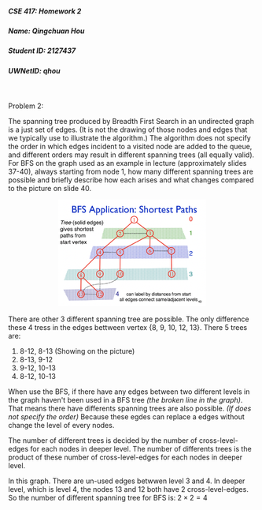 ##### CSE 417: Homework 2
##### Name: Qingchuan Hou
##### Student ID: 2127437
##### UWNetID: qhou
<br/>

Problem 2:

 The spanning tree produced by Breadth First Search in an undirected graph is a just set of edges. (It is not the drawing of those nodes and edges that we typically use to illustrate the algorithm.) The algorithm does not specify the order in which edges incident to a visited node are added to the queue, and different orders may result in different spanning trees (all equally valid). For BFS on the graph used as an example in lecture (approximately slides 37-40), always starting from node 1, how many different spanning trees are possible and briefly describe how each arises and what changes compared to the picture on slide 40.

<p align="center">
    <img src="image/BFS.png" alt="drawing" width="300"/>

There are other 3 different spanning tree are possible. The only difference these 4 tress in the edges bettween vertex {8, 9, 10, 12, 13}. There 5 trees are:
1. 8-12, 8-13 (Showing on the picture)
2. 8-13, 9-12
3. 9-12, 10-13
4. 8-12, 10-13

When use the BFS, if there have any edges between two different levels in the graph haven't been used in a BFS tree *(the broken line in the graph)*. That means there have differents spanning trees are also possible. *(If does not specify the order)* Because these egdes can replace a edges without change the level of every nodes.

The number of different trees is decided by the number of cross-level-edges for each nodes in deeper level. The number of differents trees is the product of these number of cross-level-edges for each nodes in deeper level. 

In this graph. There are un-used edges betwwen level 3 and 4. In deeper level, which is level 4, the nodes 13 and 12 both have 2 cross-level-edges. So the number of different spanning tree for BFS is: $2 \times 2 = 4$